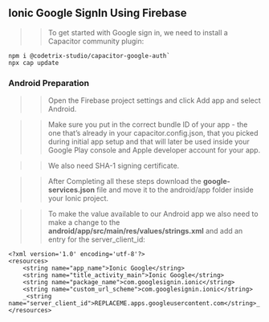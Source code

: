 ## Ionic Google SignIn Using Firebase  

>>To get started with Google sign in, we need to install a Capacitor community plugin:  
```
npm i @codetrix-studio/capacitor-google-auth`  
npx cap update  
```

### Android Preparation  
>>Open the Firebase project settings and click Add app and select Android.  

>>Make sure you put in the correct bundle ID of your app - the one that’s already in your capacitor.config.json, that you picked during initial app setup and that will later be used inside your Google Play console and Apple developer account for your app.  

>>We also need SHA-1 signing certificate.  

>>After Completing all these steps download the **google-services.json** file and move it to the android/app folder inside your Ionic project.  

>>To make the value available to our Android app we also need to make a change to the **android/app/src/main/res/values/strings.xml** and add an entry for the server_client_id:
```
<?xml version='1.0' encoding='utf-8'?>
<resources>
    <string name="app_name">Ionic Google</string>
    <string name="title_activity_main">Ionic Google</string>
    <string name="package_name">com.googlesignin.ionic</string>
    <string name="custom_url_scheme">com.googlesignin.ionic</string>
    _<string name="server_client_id">REPLACEME.apps.googleusercontent.com</string>_
</resources>
```